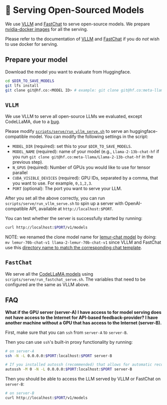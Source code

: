 # :wrench: Serving Open-Sourced Models

We use [VLLM](https://vllm.ai/) and [FastChat](https://github.com/lm-sys/FastChat/tree/main/fastchat) to serve open-source models. We prepare [nvidia-docker images](https://github.com/xingyaoww/llm-serving-hub/tree/main/docker) for all the serving.

Please refer to the documentation of [VLLM](https://vllm.ai/) and [FastChat](https://github.com/lm-sys/FastChat/tree/main/fastchat) if you do *not* wish to use docker for serving.

## Prepare your model

Download the model you want to evaluate from Huggingface.

```bash
cd $DIR_TO_SAVE_MODELS
git lfs install
git clone git@hf.co:<MODEL ID> # example: git clone git@hf.co:meta-llama/Llama-2-13b-chat-hf
```

## `VLLM`

We use VLLM to serve all open-source LLMs we evaluated, except CodeLLaMA, due to a [bug](https://github.com/vllm-project/vllm/issues/1001).

Please modify [`scripts/serve/run_vllm_serve.sh`](scripts/serve/run_vllm_serve.sh) to serve an huggingface-compatible model. You can modify the following settings in the script:

- `MODEL_DIR` (required): set this to your `$DIR_TO_SAVE_MODELS`.
- `MODEL_NAME` (required): name of your model (e.g., `Llama-2-13b-chat-hf` if you run `git clone git@hf.co:meta-llama/Llama-2-13b-chat-hf` in the previous step).
- `N_GPUS` (required): Number of GPUs you would like to use for tensor parallel
- `CUDA_VISIBLE_DEVICES` (required): GPU IDs, separated by a comma, that you want to use. For example, `0,1,2,3`.
- `PORT` (optional): The port you want to serve your LLM.

After you set all the above correctly, you can run `scripts/serve/run_vllm_serve.sh` to spin up a server with OpenAI-compatible API, available at `http://localhost:$PORT`.

You can test whether the server is successfully started by running:

```bash
curl http://localhost:$PORT/v1/models
```

NOTE: we renamed the clone model name for [lemur-chat model](https://huggingface.co/OpenLemur/lemur-70b-chat-v1) by doing: `mv lemur-70b-chat-v1 llama-2-lemur-70b-chat-v1` since VLLM and FastChat use this [directory name to match the corresponding chat template](https://github.com/lm-sys/FastChat/blob/3149253988ee16b0945aa0a381a42a07b8a7829e/fastchat/model/model_adapter.py#L1257).


## `FastChat`

We serve all the [CodeLLaMA models](https://huggingface.co/codellama) using `scripts/serve/run_fastchat_serve.sh`. The variables that need to be configured are the same as VLLM above.


## FAQ

**What if the GPU server (server-A) I have access to for model serving does not have access to the Internet for API-based feedback-provider? I have another machine without a GPU that has access to the Internet (server-B).**

First, make sure that you can `ssh` from `server-A` to `server-B`.

Then you can use `ssh`'s built-in proxy functionality by running:

```bash
# on server-A
ssh -N -L 0.0.0.0:$PORT:localhost:$PORT server-B

# If you installed autossh (recommended) that allows for automatic reconnection, you can replace the above command with the following:
autossh -M 0 -N -L 0.0.0.0:$PORT:localhost:$PORT server-B
```

Then you should be able to access the LLM served by VLLM or FastChat on `server-B`:
```bash
# on server-B
curl http://localhost:$PORT/v1/models
```
